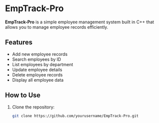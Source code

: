 # EmpTrack-Pro


**EmpTrack-Pro** is a simple employee management system built in C++ that allows you to manage employee records efficiently.

## Features

- Add new employee records
- Search employees by ID
- List employees by department
- Update employee details
- Delete employee records
- Display all employee data

## How to Use

1. Clone the repository:
   ```bash
   git clone https://github.com/yourusername/EmpTrack-Pro.git
